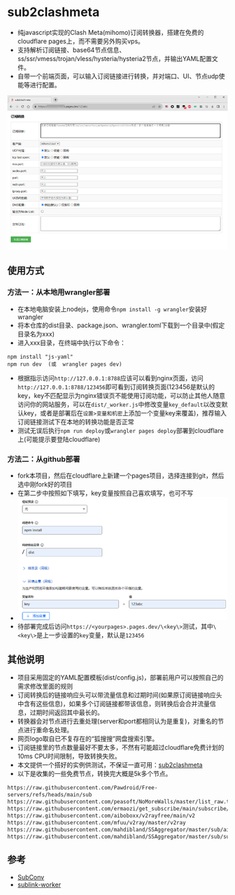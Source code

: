 # sub2clashmeta
- 纯javascript实现的Clash Meta(mihomo)订阅转换器，搭建在免费的cloudflare pages上，而不需要另外购买vps。
- 支持解析订阅链接、base64节点信息、ss/ssr/vmess/trojan/vless/hysteria/hysteria2节点，并输出YAML配置文件。
- 自带一个前端页面，可以输入订阅链接进行转换，并对端口、UI、节点udp使能等进行配置。

![Image](useless/1.png)

## 使用方式
### 方法一：从本地用wrangler部署
- 在本地电脑安装上nodejs，使用命令`npm install -g wrangler`安装好wrangler
- 将本仓库的dist目录、package.json、wrangler.toml下载到一个目录中(假定目录名为xxx)
- 进入xxx目录，在终端中执行以下命令：
```
npm install "js-yaml"
npm run dev  (或  wrangler pages dev)
```
- 根据指示访问`http://127.0.0.1:8788`应该可以看到nginx页面，访问`http://127.0.0.1:8788/123456`即可看到订阅转换页面(123456是默认的key，key不匹配显示为nginx错误页不能使用订阅功能，可以防止其他人随意访问你的网站服务，可以在`dist/_worker.js`中修改变量`key_default`以改变默认key，或者是部署后在`设置>变量和机密`上添加一个变量key来覆盖)，推荐输入订阅链接测试下在本地的转换功能是否正常
- 测试无误后执行`npm run deploy`或`wrangler pages deploy`部署到cloudflare上(可能提示要登陆cloudflare)
### 方法二：从github部署
- fork本项目，然后在cloudflare上新建一个pages项目，选择连接到git，然后选中刚fork好的项目
- 在第二步中按照如下填写，key变量按照自己喜欢填写，也可不写
- ![Image](useless/2.png)
- 待部署完成后访问`https://<yourpages>.pages.dev/\<key\>`测试，其中`\<key\>`是上一步设置的`key`变量，默认是`123456`


## 其他说明
- 项目采用固定的YAML配置模板(dist/config.js)，部署前用户可以按照自己的需求修改里面的规则
- 订阅转换后的链接响应头可以带流量信息和过期时间(如果原订阅链接响应头中含有这些信息)，如果多个订阅链接都带该信息，则转换后会合并流量信息，过期时间返回其中最长的。
- 转换器会对节点进行去重处理(server和port都相同认为是重复)，对重名的节点进行重命名处理。
- 网页logo取自已不复存在的“狐搜搜”网盘搜索引擎。
- 订阅链接里的节点数量最好不要太多，不然有可能超过cloudflare免费计划的10ms CPU时间限制，导致转换失败。
- 本文提供一个搭好的实例供测试，不保证一直可用：[sub2clashmeta](https://sub2clashmeta.pages.dev/123abc)
- 以下是收集的一些免费节点，转换完大概是5k多个节点。
```
https://raw.githubusercontent.com/Pawdroid/Free-servers/refs/heads/main/sub
https://raw.githubusercontent.com/peasoft/NoMoreWalls/master/list_raw.txt
https://raw.githubusercontent.com/ermaozi/get_subscribe/main/subscribe/v2ray.txt
https://raw.githubusercontent.com/aiboboxx/v2rayfree/main/v2
https://raw.githubusercontent.com/mfuu/v2ray/master/v2ray
https://raw.githubusercontent.com/mahdibland/SSAggregator/master/sub/airport_sub_merge.txt
https://raw.githubusercontent.com/mahdibland/SSAggregator/master/sub/sub_merge.txt
```

## 参考
- [SubConv](https://github.com/SubConv/SubConv)
- [sublink-worker](https://github.com/7Sageer/sublink-worker)
